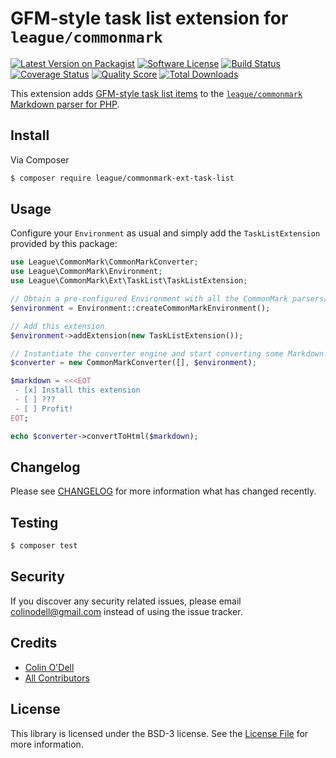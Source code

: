 # GFM-style task list extension for `league/commonmark`

[![Latest Version on Packagist][ico-version]][link-packagist]
[![Software License][ico-license]](LICENSE.md)
[![Build Status][ico-travis]][link-travis]
[![Coverage Status][ico-scrutinizer]][link-scrutinizer]
[![Quality Score][ico-code-quality]][link-code-quality]
[![Total Downloads][ico-downloads]][link-downloads]

This extension adds [GFM-style task list items][link-gfm-spec-task-lists] to the [`league/commonmark` Markdown parser for PHP][link-league-commonmark].

## Install

Via Composer

``` bash
$ composer require league/commonmark-ext-task-list
```

## Usage

Configure your `Environment` as usual and simply add the `TaskListExtension` provided by this package:

```php
use League\CommonMark\CommonMarkConverter;
use League\CommonMark\Environment;
use League\CommonMark\Ext\TaskList\TaskListExtension;

// Obtain a pre-configured Environment with all the CommonMark parsers/renderers ready-to-go
$environment = Environment::createCommonMarkEnvironment();

// Add this extension
$environment->addExtension(new TaskListExtension());

// Instantiate the converter engine and start converting some Markdown!
$converter = new CommonMarkConverter([], $environment);

$markdown = <<<EOT
 - [x] Install this extension
 - [ ] ???
 - [ ] Profit!
EOT;

echo $converter->convertToHtml($markdown);
```

## Changelog

Please see [CHANGELOG](CHANGELOG.md) for more information what has changed recently.

## Testing

``` bash
$ composer test
```

## Security

If you discover any security related issues, please email colinodell@gmail.com instead of using the issue tracker.

## Credits

- [Colin O'Dell][link-author]
- [All Contributors][link-contributors]

## License

This library is licensed under the BSD-3 license.  See the [License File](LICENSE) for more information.

[ico-version]: https://img.shields.io/packagist/v/league/commonmark-ext-task-list.svg?style=flat-square
[ico-license]: http://img.shields.io/badge/License-BSD--3-brightgreen.svg?style=flat-square
[ico-travis]: https://img.shields.io/travis/thephpleague/commonmark-ext-task-list/master.svg?style=flat-square
[ico-scrutinizer]: https://img.shields.io/scrutinizer/coverage/g/thephpleague/commonmark-ext-task-list.svg?style=flat-square
[ico-code-quality]: https://img.shields.io/scrutinizer/g/thephpleague/commonmark-ext-task-list.svg?style=flat-square
[ico-downloads]: https://img.shields.io/packagist/dt/league/commonmark-ext-task-list.svg?style=flat-square

[link-packagist]: https://packagist.org/packages/league/commonmark-ext-task-list
[link-travis]: https://travis-ci.org/thephpleague/commonmark-ext-task-list
[link-scrutinizer]: https://scrutinizer-ci.com/g/thephpleague/commonmark-ext-task-list/code-structure
[link-code-quality]: https://scrutinizer-ci.com/g/thephpleague/commonmark-ext-task-list
[link-downloads]: https://packagist.org/packages/league/commonmark-ext-task-list
[link-author]: https://github.com/colinodell
[link-contributors]: ../../contributors
[link-league-commonmark]: https://github.com/thephpleague/commonmark
[link-gfm-spec-task-lists]: https://github.github.com/gfm/#task-list-items-extension-
